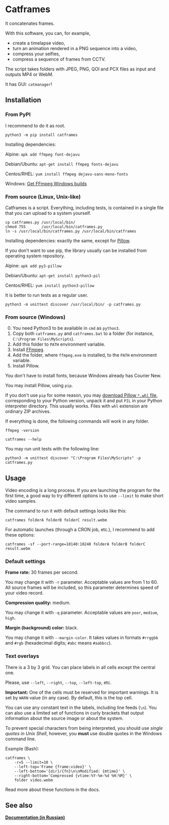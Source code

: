 Catframes
=========

It concatenates frames.

With this software, you can, for example,

* create a timelapse video,
* turn an animation rendered in a PNG sequence into a video,
* compress your selfies,
* compress a sequence of frames from CCTV.

The script takes folders with JPEG, PNG, QOI and PCX files as input and outputs MP4 or WebM.

It has GUI: `catmanager`!

Installation
------------

### From PyPI

I recommend to do it as root.

```
python3 -m pip install catframes
```

Installing dependencies:

Alpine: `apk add ffmpeg font-dejavu`

Debian/Ubuntu: `apt-get install ffmpeg fonts-dejavu`

Centos/RHEL: `yum install ffmpeg dejavu-sans-mono-fonts`

Windows: [Get FFmpeg Windows builds](https://ffmpeg.org/download.html)


### From source (Linux, Unix-like)

Catframes is a script. Everything, including tests,
is contained in a single file that you can upload
to a system yourself.

```
cp catframes.py /usr/local/bin/
chmod 755       /usr/local/bin/catframes.py
ln -s /usr/local/bin/catframes.py /usr/local/bin/catframes
```

Installing dependencies: exactly the same, except for [Pillow](https://python-pillow.org/).

If you don't want to use pip, the library usually can be installed from operating system repository.

Alpine: `apk add py3-pillow`

Debian/Ubuntu: `apt-get install python3-pil`

Centos/RHEL: `yum install python3-pillow`

It is better to run tests as a regular user.

```
python3 -m unittest discover /usr/local/bin/ -p catframes.py
```


### From source (Windows)

0. You need Python3 to be available in `cmd` as `python3`.
1. Copy both `catframes.py` and `catframes.bat` to a folder (for instance, `C:\Program Files\MyScripts`).
2. Add this folder to `PATH` environment variable.
3. Install [FFmpeg](https://ffmpeg.org/download.html).
4. Add the folder, where `ffmpeg.exe` is installed, to the `PATH` environment variable.
5. Install Pillow.

You don't have to install fonts, because Windows already has Courier New.

You may install Pillow, using `pip`.

If you don't use `pip` for some reason, you may
[download Pillow `*.whl` file](https://pypi.org/project/Pillow/#files),
corresponding to your Python version, unpack it and put `PIL`
in your Python interpreter directory.
This usually works.
Files with `whl` extension are ordinary ZIP archives.

If everything is done, the following commands will work in any folder.

```
ffmpeg -version

catframes --help
```

You may run unit tests with the following line:

```
python3 -m unittest discover "C:\Program Files\MyScripts" -p catframes.py
```


Usage
-----

Video encoding is a long process. If you are launching the program for the first time,
a good way to try different options is to use `--limit` to make short video samples.

The command to run it with default settings looks like this:

    catframes folderA folderB folderC result.webm

For automatic launches (through a CRON job, etc.), I recommend to add these options:

    catframes -sf --port-range=10140:10240 folderA folderB folderC result.webm

### Default settings

**Frame rate:** 30 frames per second.

You may change it with `-r` parameter.
Acceptable values are from 1 to 60.
All source frames will be included, so this parameter
determines speed of your video record.

**Compression quality:** medium.

You may change it with `-q` parameter.
Acceptable values are `poor`, `medium`, `high`.

**Margin (background) color:** black.

You may change it with `--margin-color`.
It takes values in formats `#rrggbb` and `#rgb` (hexadecimal digits; `#abc` means `#aabbcc`).

### Text overlays

There is a 3 by 3 grid. You can place labels in all cells except the central one.

Please, use `--left`, `--right`, `--top`, `--left-top`, etc.

**Important:** One of the cells must be reserved for important warnings.
It is set by `WARN` value (in any case). By default, this is the top cell.

You can use any constant text in the labels, including line feeds (`\n`).
You can also use a limited set of functions in curly brackets that output
information about the source image or about the system.

To prevent special characters from being interpreted, you should use
*single quotes in Unix Shell*, however,
you **must** use double quotes in the Windows command line.

Example (Bash):

```
catframes \
    -r=5 --limit=10 \
    --left-top='Frame {frame:video}' \
    --left-bottom='{dir}/{fn}\n\nModified: {mtime}' \
    --right-bottom='Compressed {vtime:%Y-%m-%d %H:%M}' \
    folder video.webm
```

Read more about these functions in the docs.


See also
--------

**[Documentation (in Russian)](https://itustinov.ru/cona/latest/docs/html/catframes.html)**
